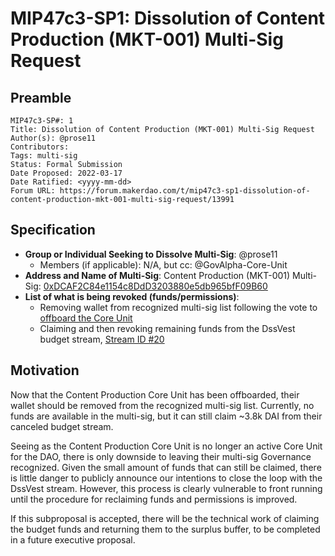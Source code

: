 # MIP47c3-SP1: Dissolution of Content Production (MKT-001) Multi-Sig Request

## Preamble

```
MIP47c3-SP#: 1
Title: Dissolution of Content Production (MKT-001) Multi-Sig Request
Author(s): @prose11
Contributors:
Tags: multi-sig
Status: Formal Submission
Date Proposed: 2022-03-17
Date Ratified: <yyyy-mm-dd>
Forum URL: https://forum.makerdao.com/t/mip47c3-sp1-dissolution-of-content-production-mkt-001-multi-sig-request/13991
```

## Specification

* **Group or Individual Seeking to Dissolve Multi-Sig**: @prose11
    * Members (if applicable): N/A, but cc: @GovAlpha-Core-Unit
* **Address and Name of Multi-Sig**: Content Production (MKT-001) Multi-Sig: [0xDCAF2C84e1154c8DdD3203880e5db965bfF09B60](https://gnosis-safe.io/app/eth:0xDCAF2C84e1154c8DdD3203880e5db965bfF09B60/balances)
* **List of what is being revoked (funds/permissions)**:
    * Removing wallet from recognized multi-sig list following the vote to [offboard the Core Unit](https://vote.makerdao.com/polling/QmYk1XN5#poll-detail)
   * Claiming and then revoking remaining funds from the DssVest budget stream, [Stream ID #20](https://makerburn.com/#/expenses/vesting)

## Motivation

Now that the Content Production Core Unit has been offboarded, their wallet should be removed from the recognized multi-sig list. Currently, no funds are available in the multi-sig, but it can still claim ~3.8k DAI from their canceled budget stream.

Seeing as the Content Production Core Unit is no longer an active Core Unit for the DAO, there is only downside to leaving their multi-sig Governance recognized. Given the small amount of funds that can still be claimed, there is little danger to publicly announce our intentions to close the loop with the DssVest stream. However, this process is clearly vulnerable to front running until the procedure for reclaiming funds and permissions is improved.

If this subproposal is accepted, there will be the technical work of claiming the budget funds and returning them to the surplus buffer, to be completed in a future executive proposal.
